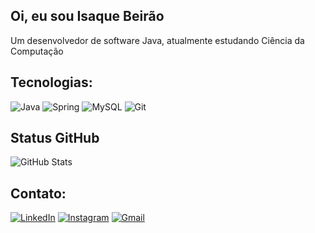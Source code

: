 ## Oi, eu sou Isaque Beirão

Um desenvolvedor de software Java, atualmente estudando Ciência da Computação

## Tecnologias:

![Java](https://img.shields.io/badge/java-%23ED8B00.svg?style=for-the-badge&logo=openjdk&logoColor=white)
![Spring](https://img.shields.io/badge/spring-%236DB33F.svg?style=for-the-badge&logo=spring&logoColor=white)
![MySQL](https://img.shields.io/badge/MySQL-00000F?style=for-the-badge&logo=mysql&logoColor=white)
![Git](https://img.shields.io/badge/GIT-E44C30?style=for-the-badge&logo=git&logoColor=white)

## Status GitHub

![GitHub Stats](https://github-readme-stats.vercel.app/api?username=isaquebeirao&theme=transparent&bg_color=000&border_color=30A3DC&show_icons=true&icon_color=30A3DC&title_color=E94D5F&text_color=FFF)

## Contato: 

[![LinkedIn](https://img.shields.io/badge/LinkedIn-0077B5?style=for-the-badge&logo=linkedin&logoColor=white)](https://www.linkedin.com/in/isaquebeirao/)
[![Instagram](https://img.shields.io/badge/-Instagram-%23E4405F?style=for-the-badge&logo=instagram&logoColor=white)](https://www.instagram.com/isaquebeirao/)
[![Gmail](https://img.shields.io/badge/Gmail-333333?style=for-the-badge&logo=gmail&logoColor=red)](mailto:isaquebeirao.comp@gmail.com)
